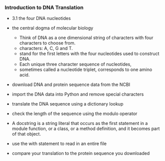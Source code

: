 ### Introduction to DNA Translation

- 3.1 the four DNA nucleotides
- the central dogma of molecular biology
  - Think of DNA as a one dimensional string of characters with four characters to choose from.
  - characters: A, C, G and T.
  - stand for the first letters with the four nucleotides used to construct DNA.
  - Each unique three character sequence of nucleotides,
  - sometimes called a nucleotide triplet, corresponds to one amino acid.
- download DNA and protein sequence data from the NCBI
- import the DNA data into Python and remove special characters
- translate the DNA sequence using a dictionary lookup
- check the length of the sequence using the modulo operator

- A docstring is a string literal that occurs as the first statement in a module function, or a class, or a method definition, and it becomes part of that object.

- use the with statement to read in an entire file
- compare your translation to the protein sequence you downloaded
